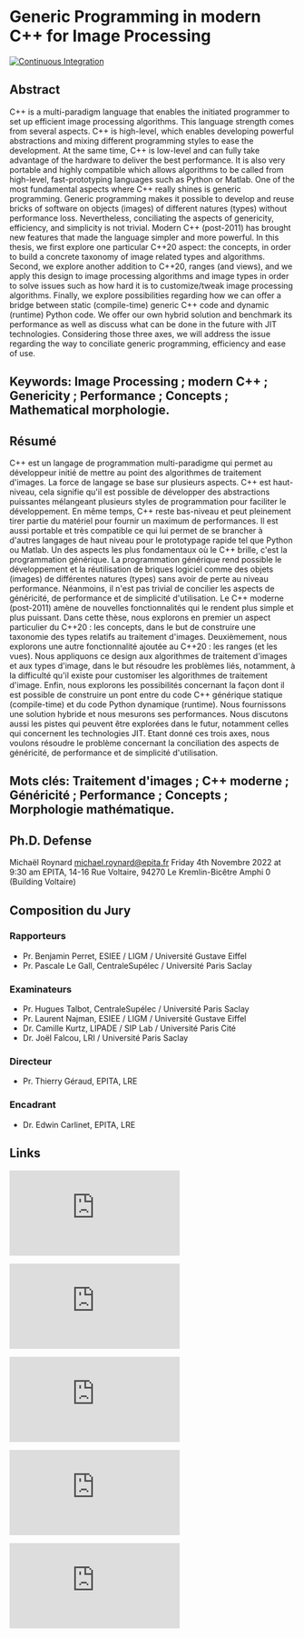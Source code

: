 # Generic Programming in modern C++ for Image Processing

[![Continuous Integration](https://github.com/dutiona/thesis/actions/workflows/ci.yaml/badge.svg)](https://github.com/dutiona/thesis/actions/workflows/ci.yaml)

## Abstract

C++ is a multi-paradigm language that enables the initiated programmer to set up efficient image processing algorithms. This language strength comes from several aspects. C++ is high-level, which enables developing powerful abstractions and mixing different programming styles to ease the development. At the same time, C++ is low-level and can fully take advantage of the hardware to deliver the best performance. It is also very portable and highly compatible which allows algorithms to be called from high-level, fast-prototyping languages such as Python or Matlab. One of the most fundamental aspects where C++ really shines is generic programming. Generic programming makes it possible to develop and reuse bricks of software on objects (images) of different natures (types) without performance loss. Nevertheless, conciliating the aspects of genericity, efficiency, and simplicity is not trivial. Modern C++ (post-2011) has brought new features that made the language simpler and more powerful. In this thesis, we first explore one particular C++20 aspect: the concepts, in order to build a concrete taxonomy of image related types and algorithms. Second, we explore another addition to C++20, ranges (and views), and we apply this design to image processing algorithms and image types in order to solve issues such as how hard it is to customize/tweak image processing algorithms. Finally, we explore possibilities regarding how we can offer a bridge between static (compile-time) generic C++ code and dynamic (runtime) Python code. We offer our own hybrid solution and benchmark its performance as well as discuss what can be done in the future with JIT technologies. Considering those three axes, we will address the issue regarding the way to conciliate generic programming, efficiency and ease of use. 

## Keywords: Image Processing ; modern C++ ; Genericity ; Performance ; Concepts ; Mathematical morphologie. 

## Résumé

C++ est un langage de programmation multi-paradigme qui permet au développeur initié de mettre au point des algorithmes de traitement d'images. La force de langage se base sur plusieurs aspects. C++ est haut-niveau, cela signifie qu'il est possible de développer des abstractions puissantes mélangeant plusieurs styles de programmation pour faciliter le développement. En même temps, C++ reste bas-niveau et peut pleinement tirer partie du matériel pour fournir un maximum de performances. Il est aussi portable et très compatible ce qui lui permet de se brancher à d'autres langages de haut niveau pour le prototypage rapide tel que Python ou Matlab. Un des aspects les plus fondamentaux où le C++ brille, c'est la programmation générique. La programmation générique rend possible le développement et la réutilisation de briques logiciel comme des objets (images) de différentes natures (types) sans avoir de perte au niveau performance. Néanmoins, il n'est pas trivial de concilier les aspects de généricité, de performance et de simplicité d'utilisation. Le C++ moderne (post-2011) amène de nouvelles fonctionnalités qui le rendent plus simple et plus puissant. Dans cette thèse, nous explorons en premier un aspect particulier du C++20 : les concepts, dans le but de construire une taxonomie des types relatifs au traitement d'images. Deuxièmement, nous explorons une autre fonctionnalité ajoutée au C++20 : les ranges (et les vues). Nous appliquons ce design aux algorithmes de traitement d'images et aux types d'image, dans le but résoudre les problèmes liés, notamment, à la difficulté qu'il existe pour customiser les algorithmes de traitement d'image. Enfin, nous explorons les possibilités concernant la façon dont il est possible de construire un pont entre du code C++ générique statique (compile-time) et du code Python dynamique (runtime). Nous fournissons une solution hybride et nous mesurons ses performances. Nous discutons aussi les pistes qui peuvent être explorées dans le futur, notamment celles qui concernent les technologies JIT. Etant donné ces trois axes, nous voulons résoudre le problème concernant la conciliation des aspects de généricité, de performance et de simplicité d'utilisation.

## Mots clés: Traitement d'images ; C++ moderne ; Généricité ; Performance ; Concepts ; Morphologie mathématique.

## Ph.D. Defense

Michaël Roynard <michael.roynard@epita.fr>
Friday 4th Novembre 2022 at 9:30 am
EPITA, 14-16 Rue Voltaire, 94270 Le Kremlin-Bicêtre
Amphi 0 (Building Voltaire)

## Composition du Jury

### Rapporteurs

* Pr. Benjamin Perret, ESIEE / LIGM / Université Gustave Eiffel
* Pr. Pascale Le Gall, CentraleSupélec / Université Paris Saclay

### Examinateurs

* Pr. Hugues Talbot, CentraleSupélec / Université Paris Saclay
* Pr. Laurent Najman, ESIEE / LIGM / Université Gustave Eiffel
* Dr. Camille Kurtz, LIPADE / SIP Lab / Université Paris Cité
* Dr. Joël Falcou, LRI / Université Paris Saclay

### Directeur

* Pr. Thierry Géraud, EPITA, LRE

### Encadrant

* Dr. Edwin Carlinet, EPITA, LRE

## Links

![Résumé long (FR)](http://mroynard.pages.lre.epita.fr/roynard.thesis.manuscript/resume_long.pdf)

![Long summary(EN)](http://mroynard.pages.lre.epita.fr/roynard.thesis.manuscript/long_summary.pdf)

![Thesis manuscript](http://mroynard.pages.lre.epita.fr/roynard.thesis.manuscript/manuscript.pdf)

![Slides](http://mroynard.pages.lre.epita.fr/roynard.thesis.manuscript/slides.pdf)

![Handout](http://mroynard.pages.lre.epita.fr/roynard.thesis.manuscript/handout.pdf)

<!--
![Résumé long (FR)](http://mroynard.pages.lre.epita.fr/roynard.thesis.manuscript/resume_long.pdf)

![Long summary(EN)](http://mroynard.pages.lre.epita.fr/roynard.thesis.manuscript/long_summary.pdf)

![Thesis manuscript](http://mroynard.pages.lre.epita.fr/roynard.thesis.manuscript/manuscript.pdf)

![Slides](http://mroynard.pages.lre.epita.fr/roynard.thesis.manuscript/slides.pdf)

![Handout](http://mroynard.pages.lre.epita.fr/roynard.thesis.manuscript/handout.pdf)
-->
